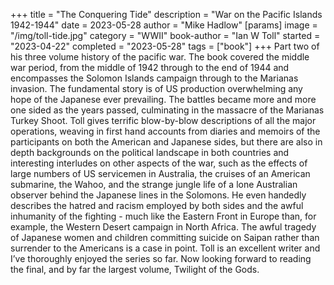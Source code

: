 +++
title = "The Conquering Tide"
description = "War on the Pacific Islands 1942-1944"
date = 2023-05-28
author = "Mike Hadlow"
[params]
    image = "/img/toll-tide.jpg"
    category = "WWII"
    book-author = "Ian W Toll"
    started = "2023-04-22"
    completed = "2023-05-28"
    tags = ["book"]
+++
Part two of his three volume history of the pacific war. The book covered the middle war period, from the middle of 1942 through to the end of 1944 and encompasses the Solomon Islands campaign through to the Marianas invasion. The fundamental story is of US production overwhelming any hope of the Japanese ever prevailing. The battles became more and more one sided as the years passed, culminating in the massacre of the Marianas Turkey Shoot. Toll gives terrific blow-by-blow descriptions of all the major operations, weaving in first hand accounts from diaries and memoirs of the participants on both the American and Japanese sides, but there are also in depth backgrounds on the political landscape in both countries and interesting interludes on other aspects of the war, such as the effects of large numbers of US servicemen in Australia, the cruises of an American submarine, the Wahoo, and the strange jungle life of a lone Australian observer behind the Japanese lines in the Solomons. He even handedly describes the hatred and racism employed by both sides and the awful inhumanity of the fighting - much like the Eastern Front in Europe than, for example, the Western Desert campaign in North Africa. The awful tragedy of Japanese women and children committing suicide on Saipan rather than surrender to the Americans is a case in point. Toll is an excellent writer and I’ve thoroughly enjoyed the series so far. Now looking forward to reading the final, and by far the largest volume, Twilight of the Gods.
